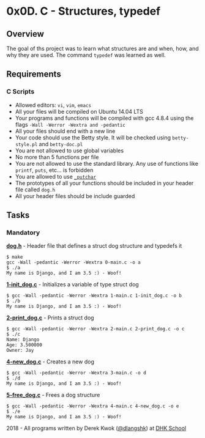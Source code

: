 # 0x0D. C - Structures, typedef

## Overview
The goal of ths project was to learn what structures are and when, how, and why they are used. The command `typedef` was learned as well.

## Requirements
### C Scripts
* Allowed editors: `vi`, `vim`, `emacs`
* All your files will be compiled on Ubuntu 14.04 LTS
* Your programs and functions will be compiled with gcc 4.8.4 using the flags `-Wall -Werror -Wextra and -pedantic`
* All your files should end with a new line
* Your code should use the Betty style. It will be checked using `betty-style.pl` and `betty-doc.pl`
* You are not allowed to use global variables
* No more than 5 functions per file
* You are not allowed to use the standard library. Any use of functions like `printf`, `puts`, etc… is forbidden
* You are allowed to use [`_putchar`](https://github.com/dhkschool/_putchar.c/blob/master/_putchar.c)
* The prototypes of all your functions should be included in your header file called `dog.h`
* All your header files should be include guarded

## Tasks
### Mandatory
**[dog.h](dog.h)** - Header file that defines a struct dog structure and typedefs it
```
$ make
gcc -Wall -pedantic -Werror -Wextra 0-main.c -o a
$ ./a 
My name is Django, and I am 3.5 :) - Woof!
```

**[1-init_dog.c](1-init_dog.c)** - Initializes a variable of type struct dog
```
$ gcc -Wall -pedantic -Werror -Wextra 1-main.c 1-init_dog.c -o b
$ ./b 
My name is Django, and I am 3.5 :) - Woof!
```

**[2-print_dog.c](2-print_dog.c)** - Prints a struct dog
```
$ gcc -Wall -pedantic -Werror -Wextra 2-main.c 2-print_dog.c -o c
$ ./c 
Name: Django
Age: 3.500000
Owner: Jay
```

**[4-new_dog.c](4-new_dog.c)** - Creates a new dog
```
$ gcc -Wall -pedantic -Werror -Wextra 3-main.c -o d
$ ./d 
My name is Django, and I am 3.5 :) - Woof!
```

**[5-free_dog.c](5-free_dog.c)** - Frees a dog structure
```
$ gcc -Wall -pedantic -Werror -Wextra 4-main.c 4-new_dog.c -o e
$ ./e
My name is Django, and I am 3.5 :) - Woof!
```

2018 - All programs written by Derek Kwok ([@dlangshk](https://twitter.com/dlangshk)) at [DHK School](https://www.dhkschool.com/)
